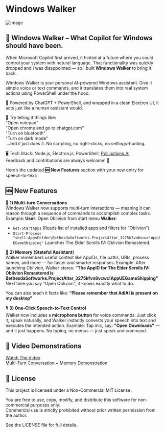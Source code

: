 # **Windows Walker**
![image](https://github.com/user-attachments/assets/1fd2eb94-4ee2-4562-9191-806368f36731)          
## 🚀 **Windows Walker – What Copilot for Windows should have been.**

When Microsoft Copilot first arrived, it hinted at a future where you could control your system with natural language. That functionality was quickly dropped and I was disappointed — so I built **Windows Walker** to bring it back.

Windows Walker is your personal AI-powered Windows assistant. Give it simple voice or text commands, and it translates them into real system actions using PowerShell under the hood.

🧠 Powered by ChatGPT + PowerShell, and wrapped in a clean Electron UI, it acts just like a human assistant would.

💬 Try telling it things like:          
"Open notepad"           
"Open chrome and go to chatgpt.com"         
"Turn on bluetooth"         
"Turn on dark mode"        
...and it just does it. No scripting, no right-clicks, no settings-hunting.        

🖥️ Tech Stack: Node.js, Electron.js, PowerShell, [Pollinations.AI](https://pollinations.ai/)         
Feedback and contributions are always welcome! 🙌

Here’s the updated **🆕 New Features** section with your new entry for speech-to-text:

## 🆕 **New Features**

🔁 **1) Multi-turn Conversations**  
Windows Walker now supports multi-turn interactions — meaning it can reason through a sequence of commands to accomplish complex tasks.
Example:
**User**: Open Oblivion from start menu
**Walker**:

* `Get-StartApps` (Reads list of installed apps and filters for “Oblivion”)
* `Start-Process "shell:AppsFolder\BethesdaSoftworks.ProjectAltar_3275kfvn8vcwc!AppUEGameShipping"`
  Launches The Elder Scrolls IV: Oblivion Remastered.

🧠 **2) Memory (Stateful Assistant)**  
Walker remembers useful context like AppIDs, file paths, URIs, process names, and more — for faster and smarter responses.
Example:
After launching Oblivion, Walker stores:
**“The AppID for The Elder Scrolls IV: Oblivion Remastered is BethesdaSoftworks.ProjectAltar\_3275kfvn8vcwc!AppUEGameShipping”**
Next time you say "Open Oblivion", it knows exactly what to do.

You can also teach it facts like:
**“Please remember that AdiAI is present on my desktop”**

🎙️ **3) One-Click Speech-to-Text Control**  
Walker now includes a **microphone button** for voice commands. Just click it, speak naturally, and Walker instantly converts your speech into text and executes the intended action.
Example:
Tap mic, say:
**"Open Downloads"**
— and it just happens.
No typing, no menus — just speak and command.                

## 🎥 **Video Demonstrations**
[Watch The Video](https://www.youtube.com/watch?v=mcH4TlnGenQ)          
[Multi-Turn Conversation + Memory Demonstration](https://www.youtube.com/watch?v=Bih6vcDwiz8)

## 📜 **License**
This project is licensed under a Non-Commercial MIT License.          

You are free to use, copy, modify, and distribute this software for non-commercial purposes only.         
Commercial use is strictly prohibited without prior written permission from the author.         

See the LICENSE file for full details.          
